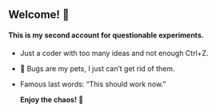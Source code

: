 ## Welcome! 🎉

#### This is my second account for questionable experiments.

- Just a coder with too many ideas and not enough Ctrl+Z.
- 🐛 Bugs are my pets, I just can’t get rid of them.
- Famous last words: “This should work now.”

  **Enjoy the chaos!** 🚀
  
